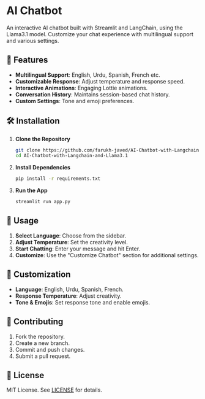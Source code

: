 # AI Chatbot

An interactive AI chatbot built with Streamlit and LangChain, using the Llama3.1 model. Customize your chat experience with multilingual support and various settings.

## 📝 Features

- **Multilingual Support**: English, Urdu, Spanish, French etc.
- **Customizable Response**: Adjust temperature and response speed.
- **Interactive Animations**: Engaging Lottie animations.
- **Conversation History**: Maintains session-based chat history.
- **Custom Settings**: Tone and emoji preferences.

## 🛠 Installation

1. **Clone the Repository**
   ```bash
   git clone https://github.com/farukh-javed/AI-Chatbot-with-Langchain-and-Llama3.1.git
   cd AI-Chatbot-with-Langchain-and-Llama3.1
   ```

2. **Install Dependencies**
   ```bash
   pip install -r requirements.txt
   ```

3. **Run the App**
   ```bash
   streamlit run app.py
   ```

## 🚀 Usage

1. **Select Language**: Choose from the sidebar.
2. **Adjust Temperature**: Set the creativity level.
3. **Start Chatting**: Enter your message and hit Enter.
4. **Customize**: Use the "Customize Chatbot" section for additional settings.

## 🎨 Customization

- **Language**: English, Urdu, Spanish, French.
- **Response Temperature**: Adjust creativity.
- **Tone & Emojis**: Set response tone and enable emojis.

## 🤝 Contributing

1. Fork the repository.
2. Create a new branch.
3. Commit and push changes.
4. Submit a pull request.

## 📜 License

MIT License. See [LICENSE](LICENSE) for details.
